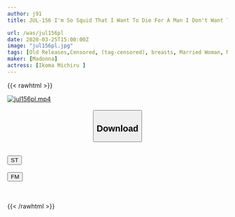 ```yaml
---
author: j91
title: JUL-156 I'm So Squid That I Want To Die For A Man I Don't Want To Embrace ... Michiru Ikoma

url: /was/jul156pl
date: 2020-03-25T15:00:00Z
image: "jul156pl.jpg"
tags: [Old Releases,Censored, (tag-censored), breasts, Married Woman, Mature Woman, Slender]
maker: [Madonna]
actress: [Ikoma Michiru ]
---
```



{{< rawhtml >}}

<div class="video" data-videoid="1jeAAZroeKTL1Z">
    <a href="javascript:;">
        <img src="/was/jul156pl/jul156pl.jpg" width="WIDTH" height="HEIGHT" alt="jul156pl.mp4" loading="lazy">
    </a>
</div>

<script type="text/javascript" src="https://j91.asia/asset/on-demand-st.js"></script>

<br>
  <link rel="stylesheet" href="https://j91.asia/asset/bs5.css">
  
  <center>
  <button class="btn btn-primary" type="button" data-bs-toggle="collapse" data-bs-target=".multi-collapse" aria-expanded="false" aria-controls="multiCollapseExample1 multiCollapseExample2"><h2>Download</h2></button></center>
</p>
<div class="row">
  <div class="col">
    <div class="collapse multi-collapse" id="multiCollapseExample1">
      <div class="card card-body">
	      	      <br>
<div class="buttons">  
<a href="https://streamtape.to/v/1jeAAZroeKTL1Z" target="_blank"><button class="btn-hover color-3"><i class="fa fa-download"></i> ST</button></a></div>
    </div>
  </div>
</div>
  <div class="col">
    <div class="collapse multi-collapse" id="multiCollapseExample2">
      <div class="card card-body">
	      <br>
<div class="buttons">
    <a href="https://filemoon.sx/d/m03wqeeehd82" target="_blank"><button class="btn-hover color-8"><i class="fa fa-download"></i> FM</button></a></div>
<br><br>
      </div>
    </div>
  </div>
</div>

{{< /rawhtml >}}
